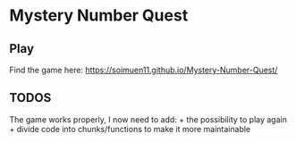 # Mystery Number Quest

## Play

Find the game here: https://soimuen11.github.io/Mystery-Number-Quest/

## TODOS

The game works properly, I now need to add:
	+ the possibility to play again
	+ divide code into chunks/functions to make it more maintainable
